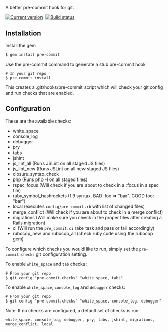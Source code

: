 A better pre-commit hook for git.

[![Current version](https://badge.fury.io/rb/pre-commit.png)][1]&nbsp;
[![Build status](https://secure.travis-ci.org/jish/pre-commit.png?branch=master)][2]

## Installation

Install the gem

    $ gem install pre-commit

Use the pre-commit command to generate a stub pre-commit hook

    # In your git repo
    $ pre-commit install

This creates a .git/hooks/pre-commit script which will check your git config and run checks that are enabled.

## Configuration

These are the available checks:

* white_space
* console_log
* debugger
* pry
* tabs
* jshint
* js\_lint\_all (Runs JSLint on all staged JS files)
* js\_lint\_new (Runs JSLint on all new staged JS files)
* closure\_syntax\_check
* php (Runs php -l on all staged files)
* rspec_focus (Will check if you are about to check in a :focus in a spec file)
* ruby_symbol_hashrockets (1.9 syntax. BAD :foo => "bar". GOOD foo: "bar")
* local (executes `config/pre-commit.rb` with list of changed files)
* merge_conflict (Will check if you are about to check in a merge conflict)
* migrations (Will make sure you check in the proper files after creating a Rails migration)
* ci (Will run the `pre_commit:ci` rake task and pass or fail accordingly)
* rubocop\_new and rubocop\_all (check ruby code using the rubocop gem)

To configure which checks you would like to run, simply set the `pre-commit.checks` git configuration setting.

To enable `white_space` and `tab` checks:

    # From your git repo
    $ git config "pre-commit.checks" "white_space, tabs"

To enable `white_space`, `console_log` and `debugger` checks:

    # From your git repo
    $ git config "pre-commit.checks" "white_space, console_log, debugger"

Note: If no checks are configured, a default set of checks is run:

    white_space, console_log, debugger, pry, tabs, jshint, migrations, merge_conflict, local

[1]: https://rubygems.org/gems/pre-commit
[2]: https://travis-ci.org/jish/pre-commit
